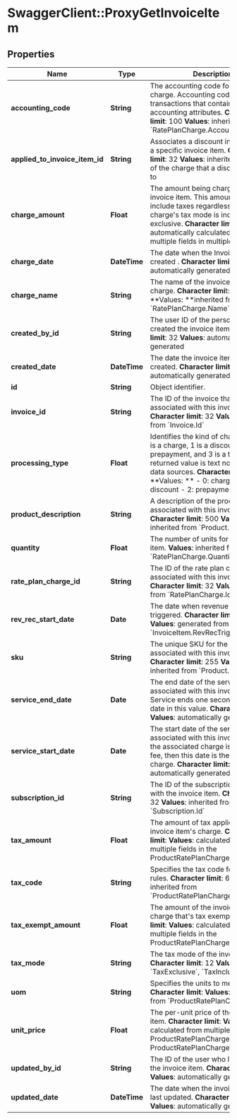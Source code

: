 # SwaggerClient::ProxyGetInvoiceItem

## Properties
Name | Type | Description | Notes
------------ | ------------- | ------------- | -------------
**accounting_code** | **String** |  The accounting code for the item&#39;s charge. Accounting codes group transactions that contain similar accounting attributes. **Character limit**: 100 **Values**: inherited from &#x60;RatePlanCharge.AccountingCode&#x60;  | [optional] 
**applied_to_invoice_item_id** | **String** |  Associates a discount invoice item to a specific invoice item. **Character limit**: 32 **Values**: inherited from the ID of the charge that a discount applies to  | [optional] 
**charge_amount** | **Float** |  The amount being charged for the invoice item. This amount doesn&#39;t include taxes regardless if the charge&#39;s tax mode is inclusive or exclusive. **Character limit**: **Values**: automatically calculated from multiple fields in multiple objects  | [optional] 
**charge_date** | **DateTime** |  The date when the Invoice Item is created . **Character limit**: 29 **Values**: automatically generated  | [optional] 
**charge_name** | **String** |  The name of the invoice item&#39;s charge. **Character limi**t: 50 **Values: **inherited from &#x60;RatePlanCharge.Name&#x60;  | [optional] 
**created_by_id** | **String** |  The user ID of the person who created the invoice item. **Character limit**: 32 **Values**: automatically generated  | [optional] 
**created_date** | **DateTime** |  The date the invoice item was created. **Character limit:** 29 **Values**: automatically generated  | [optional] 
**id** | **String** | Object identifier. | [optional] 
**invoice_id** | **String** |  The ID of the invoice that&#39;s associated with this invoice item. **Character limit**: 32 **Values**: inherited from &#x60;Invoice.Id&#x60;  | [optional] 
**processing_type** | **Float** |  Identifies the kind of charge where 0 is a charge, 1 is a discount, 2 is a prepayment, and 3 is a tax. The returned value is text not decimal on data sources. **Character limit**: **Values: **  - 0: charge - 1: discount - 2: prepayment - 3: tax  | [optional] 
**product_description** | **String** |  A description of the product associated with this invoice item. **Character limit**: 500 **Values**: inherited from &#x60;Product.Description&#x60;  | [optional] 
**quantity** | **Float** |  The number of units for this invoice item. **Values**: inherited from &#x60;RatePlanCharge.Quantity&#x60;  | [optional] 
**rate_plan_charge_id** | **String** |  The ID of the rate plan charge that&#39;s associated with this invoice item. **Character limit**: 32 **Values**: inherited from &#x60;RatePlanCharge.Id&#x60;  | [optional] 
**rev_rec_start_date** | **Date** |  The date when revenue recognition is triggered. **Character limit**: 29 **Values**: generated from &#x60;InvoiceItem.RevRecTriggerCondition&#x60;  | [optional] 
**sku** | **String** |  The unique SKU for the product associated with this invoice item. **Character limit**: 255 **Values**: inherited from &#x60;Product.SKU&#x60;  | [optional] 
**service_end_date** | **Date** |  The end date of the service period associated with this invoice item. Service ends one second before the date in this value. **Character limit**: 29 **Values**: automatically generated  | [optional] 
**service_start_date** | **Date** |  The start date of the service period associated with this invoice item. If the associated charge is a one-time fee, then this date is the date of that charge. **Character limit:** 29 **Values**: automatically generated  | [optional] 
**subscription_id** | **String** |  The ID of the subscription associated with the invoice item. **Character limit**: 32 **Values**: inherited from &#x60;Subscription.Id&#x60;  | [optional] 
**tax_amount** | **Float** |  The amount of tax applied to the invoice item&#39;s charge. **Character limit**: **Values**: calculated from multiple fields in the ProductRatePlanCharge object  | [optional] 
**tax_code** | **String** |  Specifies the tax code for taxation rules. **Character limit**: 6 **Values**: inherited from &#x60;ProductRatePlanCharge.TaxCode&#x60;  | [optional] 
**tax_exempt_amount** | **Float** |  The amount of the invoice item&#39;s charge that&#39;s tax exempt. **Character limit**: **Values**: calculated from multiple fields in the ProductRatePlanCharge object  | [optional] 
**tax_mode** | **String** |  The tax mode of the invoice item. **Character limit**: 12 **Values**: &#x60;TaxExclusive&#x60;, &#x60;TaxInclusive&#x60;  | [optional] 
**uom** | **String** |  Specifies the units to measure usage. **Character limit**: **Values**: inherited from &#x60;ProductRatePlanCharge.UOM&#x60;  | [optional] 
**unit_price** | **Float** |  The per-unit price of the invoice item. **Character limit**: **Values**: calculated from multiple fields in ProductRatePlanCharge and ProductRatePlanChargeTier objets  | [optional] 
**updated_by_id** | **String** |  The ID of the user who last updated the invoice item. **Character limit**: 32 **Values**: automatically generated  | [optional] 
**updated_date** | **DateTime** |  The date when the invoice item was last updated. **Character limit**: 29 **Values**: automatically generated  | [optional] 


